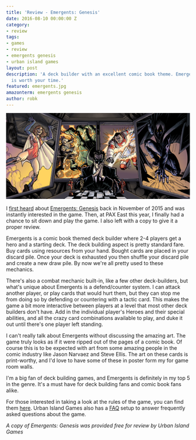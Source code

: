 ```yaml
---
title: 'Review - Emergents: Genesis'
date: 2016-08-10 00:00:00 Z
category:
- review
tags:
- games
- review
- emergents genesis
- urban island games
layout: post
description: 'A deck builder with an excellent comic book theme. Emergents: Genesis
  is worth your time.'
featured: emergents.jpg
amazonterm: emergents genesis
author: robk
---
```


![Emergents Art](/images/emergents/emergents.png)

I [first heard](http://www.purplepawn.com/2015/11/emergents-genesis/) about [Emergents: Genesis](http://urbanislandgames.com/emergents-genesis/) back in November of 2015 and was instantly interested in the game. Then, at PAX East this year, I finally had a chance to sit down and play the game. I also left with a copy to give it a proper review.

Emergents is a comic book themed deck builder where 2-4 players get a hero and a starting deck. The deck building aspect is pretty standard fare. Buy cards using resources from your hand. Bought cards are placed in your discard pile. Once your deck is exhausted you then shuffle your discard pile and create a new draw pile. By now we're all pretty used to these mechanics.

There's also a combat mechanic built-in, like a few other deck-builders, but what's unique about Emergents is a defend/counter system. I can attack another player, or play cards that would hurt them, but they can stop me from doing so by defending or countering with a tactic card. This makes the game a bit more interactive between players at a level that most other deck builders don't have. Add in the individual player's Heroes and their special abilities, and all the crazy card combinations available to play, and duke it out until there's one player left standing.

I can't really talk about Emergents without discussing the amazing art. The game truly looks as if it were ripped out of the pages of a comic book. Of course this is to be expected with art from some amazing people in the comic industry like Jason Narvaez and Steve Ellis. The art on these cards is print-worthy, and I'd love to have some of these in poster form my for game room walls.

I'm a big fan of deck building games, and Emergents is definitely in my top 5 in the genre. It's a must have for deck building fans and comic book fans alike.

For those interested in taking a look at the rules of the game, you can find them [here](http://urbanislandgames.com/wp-content/uploads/2014/10/Rulebook_sm.pdf). Urban Island Games also has a [FAQ](https://docs.google.com/document/d/1xt7MnqpN2dZqr5wFE1F5p4-zDwfDS0Y2gFKL8ygoC-I/edit) setup to answer frequently asked questions about the game.

*A copy of Emergents: Genesis was provided free for review by Urban Island Games*
